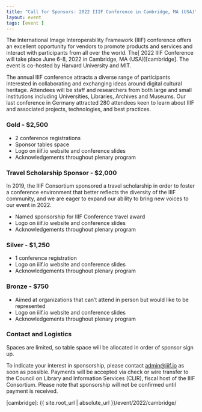 ```yaml
---
title: "Call for Sponsors: 2022 IIIF Conference in Cambridge, MA (USA)"
layout: event
tags: [event ]
---
```



The International Image Interoperability Framework (IIIF) conference offers an excellent opportunity for vendors to promote products and services and interact with participants from all over the world. The[ 2022 IIIF Conference will take place June 6-8, 2022 in Cambridge, MA (USA)][cambridge]. The event is co-hosted by Harvard University and MIT.

The annual IIIF conference attracts a diverse range of participants interested in collaborating and exchanging ideas around digital cultural heritage. Attendees will be staff and researchers from both large and small institutions including Universities, Libraries, Archives and Museums. Our last conference in Germany attracted 280 attendees keen to learn about IIIF and associated projects, technologies, and best practices.

### **Gold - $2,500**

* 2 conference registrations
* Sponsor tables space
* Logo on iiif.io website and conference slides
* Acknowledgements throughout plenary program


### **Travel Scholarship Sponsor - $2,000**

In 2019, the IIIF Consortium sponsored a travel scholarship in order to foster a conference environment that better reflects the diversity of the IIIF community, and we are eager to expand our ability to bring new voices to our event in 2022.

* Named sponsorship for IIIF Conference travel award
* Logo on iiif.io website and conference slides
* Acknowledgements throughout plenary program


### **Silver - $1,250**

* 1 conference registration
* Logo on iiif.io website and conference slides
* Acknowledgements throughout plenary program

### **Bronze - $750**

* Aimed at organizations that can’t attend in person but would like to be represented
* Logo on iiif.io website and conference slides
* Acknowledgements throughout plenary program

### **Contact and Logistics**

Spaces are limited, so table space will be allocated in order of sponsor sign up.

To indicate your interest in sponsorship, please contact admin@iiif.io as soon as possible. Payments will be accepted via check or wire transfer to the Council on Library and Information Services (CLIR), fiscal host of the IIIF Consortium. Please note that sponsorship will not be confirmed until payment is received.

[cambridge]:  {{ site.root_url | absolute_url }}/event/2022/cambridge/